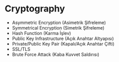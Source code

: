 # Cryptography

   - Asymmetric Encryption (Asimetrik Şifreleme)
   - Symmetrical Encryption (Simetrik Şifreleme)
   - Hash Function (Karma İşlev)
   - Public Key Infrastructure (Açık Anahtar Altyapısı)
   - Private/Public Key Pair (Kapalı/Açık Anahtar Çifti)
   - SSL/TLS 
   - Brute Force Attack (Kaba Kuvvet Saldırısı)
